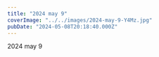 ```yaml
---
title: "2024 may 9"
coverImage: "../../images/2024-may-9-Y4Mz.jpg"
pubDate: "2024-05-08T20:18:40.000Z"
---
```


2024 may 9
